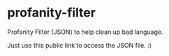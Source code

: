 # profanity-filter
Profanity Filter (JSON) to help clean up bad language. 

Just use this public link to access the JSON file. :)
